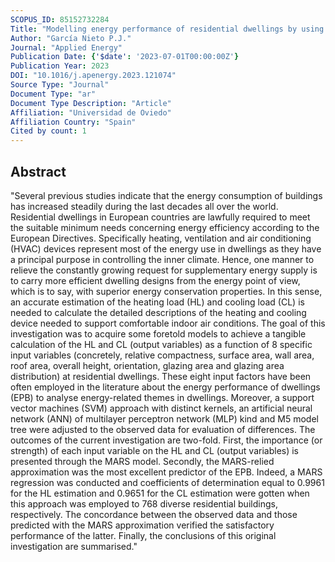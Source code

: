 ```yaml
---
SCOPUS_ID: 85152732284
Title: "Modelling energy performance of residential dwellings by using the MARS technique, SVM-based approach, MLP neural network and M5 model tree"
Author: "García Nieto P.J."
Journal: "Applied Energy"
Publication Date: {'$date': '2023-07-01T00:00:00Z'}
Publication Year: 2023
DOI: "10.1016/j.apenergy.2023.121074"
Source Type: "Journal"
Document Type: "ar"
Document Type Description: "Article"
Affiliation: "Universidad de Oviedo"
Affiliation Country: "Spain"
Cited by count: 1
---
```


## Abstract
"Several previous studies indicate that the energy consumption of buildings has increased steadily during the last decades all over the world. Residential dwellings in European countries are lawfully required to meet the suitable minimum needs concerning energy efficiency according to the European Directives. Specifically heating, ventilation and air conditioning (HVAC) devices represent most of the energy use in dwellings as they have a principal purpose in controlling the inner climate. Hence, one manner to relieve the constantly growing request for supplementary energy supply is to carry more efficient dwelling designs from the energy point of view, which is to say, with superior energy conservation properties. In this sense, an accurate estimation of the heating load (HL) and cooling load (CL) is needed to calculate the detailed descriptions of the heating and cooling device needed to support comfortable indoor air conditions. The goal of this investigation was to acquire some foretold models to achieve a tangible calculation of the HL and CL (output variables) as a function of 8 specific input variables (concretely, relative compactness, surface area, wall area, roof area, overall height, orientation, glazing area and glazing area distribution) at residential dwellings. These eight input factors have been often employed in the literature about the energy performance of dwellings (EPB) to analyse energy-related themes in dwellings. Moreover, a support vector machines (SVM) approach with distinct kernels, an artificial neural network (ANN) of multilayer perceptron network (MLP) kind and M5 model tree were adjusted to the observed data for evaluation of differences. The outcomes of the current investigation are two-fold. First, the importance (or strength) of each input variable on the HL and CL (output variables) is presented through the MARS model. Secondly, the MARS-relied approximation was the most excellent predictor of the EPB. Indeed, a MARS regression was conducted and coefficients of determination equal to 0.9961 for the HL estimation and 0.9651 for the CL estimation were gotten when this approach was employed to 768 diverse residential buildings, respectively. The concordance between the observed data and those predicted with the MARS approximation verified the satisfactory performance of the latter. Finally, the conclusions of this original investigation are summarised."
